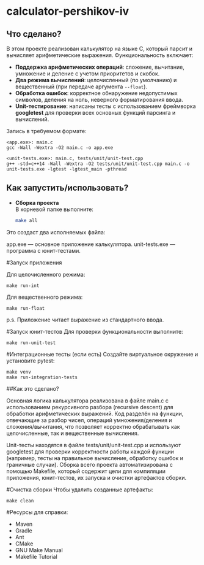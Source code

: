 # calculator-pershikov-iv

## Что сделано?
В этом проекте реализован калькулятор на языке C, который парсит и вычисляет арифметические выражения. Функциональность включает:
- **Поддержка арифметических операций**: сложение, вычитание, умножение и деление с учетом приоритетов и скобок.
- **Два режима вычислений**: целочисленный (по умолчанию) и вещественный (при передаче аргумента `--float`).
- **Обработка ошибок**: корректное обнаружение недопустимых символов, деления на ноль, неверного форматирования ввода.
- **Unit-тестирование**: написаны тесты с использованием фреймворка **googletest** для проверки всех основных функций парсинга и вычислений.

Запись в требуемом формате:
```
<app.exe>: main.c
gcc -Wall -Wextra -O2 main.c -o app.exe

<unit-tests.exe>: main.c, tests/unit/unit-test.cpp
g++ -std=c++14 -Wall -Wextra -O2 tests/unit/unit-test.cpp main.c -o unit-tests.exe -lgtest -lgtest_main -pthread
```

## Как запустить/использовать?
- **Сборка проекта**  
  В корневой папке выполните:
  ```bash
  make all
  ```
Это создаст два исполняемых файла:

app.exe — основное приложение калькулятора.
unit-tests.exe — программа с юнит-тестами.

#Запуск приложения

Для целочисленного режима:
```
make run-int
```

Для вещественного режима:
```
make run-float
```

p.s. Приложение читает выражение из стандартного ввода.

#Запуск юнит-тестов
Для проверки функциональности выполните:
```
make run-unit-test
```

#Интеграционные тесты (если есть)
Создайте виртуальное окружение и установите pytest:
```
make venv
make run-integration-tests
```

##Как это сделано?

Основная логика калькулятора реализована в файле main.c с использованием рекурсивного разбора (recursive descent) для обработки арифметических выражений. Код разделён на функции, отвечающие за разбор чисел, операций умножения/деления и сложения/вычитания, что позволяет корректно обрабатывать как целочисленные, так и вещественные вычисления.

Unit-тесты находятся в файле tests/unit/unit-test.cpp и используют googletest для проверки корректности работы каждой функции (например, тесты на правильное вычисление, обработку ошибок и граничные случаи). Сборка всего проекта автоматизирована с помощью Makefile, который содержит цели для компиляции приложения, юнит-тестов, их запуска и очистки артефактов сборки.


#Очистка сборки
Чтобы удалить созданные артефакты:
```
make clean
```

#Ресурсы для справки:
- Maven
- Gradle
- Ant
- CMake
- GNU Make Manual
- Makefile Tutorial
